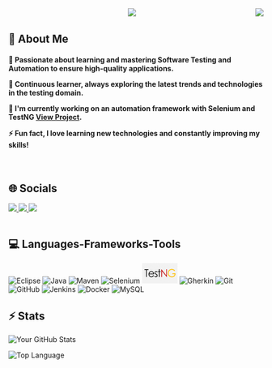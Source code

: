 <img align="right" src="https://visitor-badge.laobi.icu/badge?page_id=hari0101.hari0101" />

<div align="center">
 <img src="https://readme-typing-svg.herokuapp.com/?font=Righteous&size=35&center=true&vCenter=true&width=500&height=70&duration=4000&color=66BB6A&lines=Hi+There!+👋;+I'm+Hari+Prasath!;"
  </div>
<h2 align="left">💫 About Me</h2>

<h4 align="left">
 
🚀 Passionate about learning and mastering **Software Testing** and Automation to ensure high-quality applications.  

🌱 Continuous learner, always exploring the latest trends and technologies in the testing domain.  

🔧 I'm currently working on an automation framework with Selenium and TestNG [View Project](https://github.com/hari0101/Project-BestBuy_WebApplication.git).

⚡ Fun fact,  **I love learning new technologies and constantly improving my skills!**
 </h4>
 <br/>
 
<h2 align="left">🌐 Socials</h2>

<div align="left"> 
  <a href="mailto:hariprasath.qa@gmail.com">
    <img src="https://img.shields.io/badge/Gmail-333333?style=for-the-badge&logo=gmail&logoColor=red" />
  </a>
  <a href="https://www.linkedin.com/in/hari-prasath-233580338">
    <img src="https://img.shields.io/badge/LinkedIn-0077B5?style=for-the-badge&logo=linkedin&logoColor=white" target="_blank" />
  </a>
  <a href="https://salesp07.github.io" target="_blank">
     <img src="https://img.shields.io/badge/Portfolio-FF5722?style=for-the-badge&logo=todoist&logoColor=white" target="_blank" />
  </a>
</div>
<br/>
<h2 align="left">💻 Languages-Frameworks-Tools</h2>
<div align="left">
  <img src="https://skillicons.dev/icons?i=eclipse" alt="Eclipse" title="Eclipse" />
  <img src="https://skillicons.dev/icons?i=java" alt="Java" title="Java" />
  <img src="https://skillicons.dev/icons?i=maven" alt="Maven" title="Maven" />
  <img src="https://skillicons.dev/icons?i=selenium" alt="Selenium" title="Selenium" />
  <img src="https://github.com/hari0101/hari0101/blob/main/images/TestNG.png" width="70" height="40" alt="TestNG" title="TestNG"/>
  <img src="https://skillicons.dev/icons?i=gherkin" alt="Gherkin" title="Cucumber" />
  <img src="https://skillicons.dev/icons?i=git" alt="Git" title="Git" />
  <img src="https://skillicons.dev/icons?i=github" alt="GitHub" title="GitHub" />
  <img src="https://skillicons.dev/icons?i=jenkins" alt="Jenkins" title="Jenkins" />
  <img src="https://skillicons.dev/icons?i=docker" alt="Docker" title="Docker" />
  <img src="https://skillicons.dev/icons?i=mysql" alt="MySQL" title="MySQL" />	
</div>
<h2 align="left">⚡ Stats</h2>
<p align="left">
  <img src="https://github-readme-stats.vercel.app/api?username=hari0101&show_icons=true&count_private=true&hide=prs&theme=dark" alt="Your GitHub Stats">
</p>
<p align="left">
  <img src="https://github-readme-stats.vercel.app/api/top-langs/?username=hari0101&layout=compact&theme=dark&hide=html,css&langs_count=1" alt="Top Language" />
</p>


